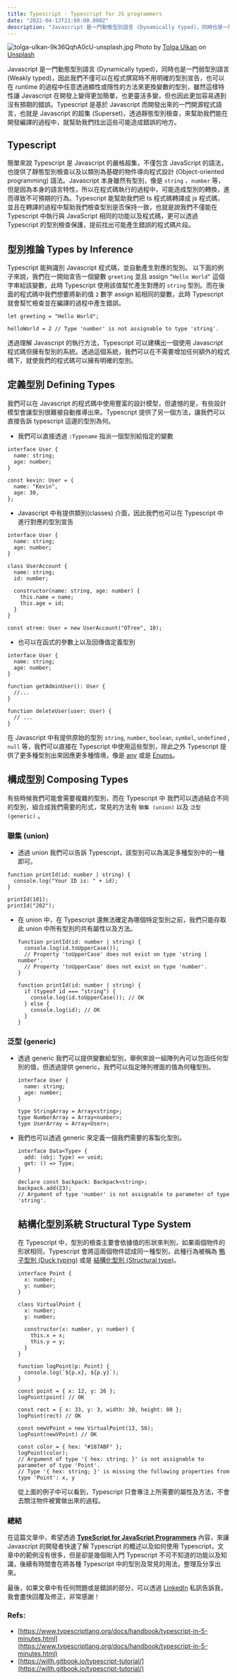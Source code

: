 ```yaml
---
title: Typescript - Typescript for JS programmers
date: "2022-04-13T21:00:00.000Z"
description: "Javascript 是一門動態型別語言 (Dynamically typed)，同時也是一門弱型別語言 (Weakly typed)，因此我們不僅可以在程式撰寫時不用明確的型別宣告，也可以在 runtime 的過程中任意透過顯性或隱性的方法來更換變數的型別，雖然這樣特性讓 Javascript 在開發上變得更加簡單，也更靈活多變，但也因此更加容易遇到沒有預期的錯誤。Typescript 是基於 Javascript 而開發出來的一門開源程式語言，也就是 Javascript 的超集 (Superset)，透過靜態型別檢查，來幫助我們能在開發編譯的過程中，就幫助我們找出這些可能造成錯誤的地方。"
---
```

![tolga-ulkan-9k36QqhA0cU-unsplash.jpg](./index.jpg)
Photo by [Tolga Ulkan](https://unsplash.com/@tolga__) on [Unsplash](https://unsplash.com/photos/9k36QqhA0cU)



Javascript 是一門動態型別語言 (Dynamically typed)，同時也是一門弱型別語言 (Weakly typed)，因此我們不僅可以在程式撰寫時不用明確的型別宣告，也可以在 runtime 的過程中任意透過顯性或隱性的方法來更換變數的型別，雖然這樣特性讓 Javascript 在開發上變得更加簡單，也更靈活多變，但也因此更加容易遇到沒有預期的錯誤。Typescript 是基於 Javascript 而開發出來的一門開源程式語言，也就是 Javascript 的超集 (Superset)，透過靜態型別檢查，來幫助我們能在開發編譯的過程中，就幫助我們找出這些可能造成錯誤的地方。

## Typescript

簡單來說 Typescript 是 Javascript 的嚴格超集，不僅包含 JavaScript 的語法，也提供了靜態型別檢查以及以類別為基礎的物件導向程式設計 (Object-oriented programming) 語法。Javascript 本身雖然有型別，像是 `string` 、`number` 等，但是因為本身的語言特性，所以在程式碼執行的過程中，可能造成型別的轉換，進而導致不可預期的行為。Typescript 能幫助我們把 ts 程式碼轉譯成 js 程式碼，並且在轉譯的過程中幫助我們檢查型別是否保持一致，也就是說我們不僅能在 Typescript 中執行與 JavaScript 相同的功能以及程式碼，更可以透過 Typescript 的型別檢查保護，提前找出可能產生錯誤的程式碼片段。


## 型別推論 Types by Inference
Typescript 能夠識別 Javascript 程式碼，並自動產生對應的型別。
以下面的例子來說，我們在一開始宣告一個變數 `greeting` 並且 assign `“Hello World”` 這個字串給該變數，此時 Typescript 使用該值幫忙產生對應的 `string` 型別。而在後面的程式碼中我們想要將新的值 `2` 數字 assign 給相同的變數，此時  Typescript 就會幫忙檢查並在編譯的過程中產生錯誤。

```tsx
let greeting = "Hello World";

helloWorld = 2 // Type 'number' is not assignable to type 'string'.
```

透過理解 Javascript 的執行方法，Typescript 可以建構出一個使用 Javascript 程式碼但擁有型別的系統。透過這個系統，我們可以在不需要增加任何額外的程式碼下，就使我們的程式碼可以擁有明確的型別。

## 定義型別 Defining Types ##
我們可以在 Javascript 的程式碼中使用豐富的設計模型，但遺憾的是，有些設計模型會讓型別很難被自動推導出來。Typescript 提供了另一個方法，讓我們可以直接告訴 typescript 這邊的型別為何。

- 我們可以直接透過 `:Typename` 指派一個型別給指定的變數
```tsx
interface User {
  name: string;
  age: number;
}

const kevin: User = {
  name: "Kevin",
  age: 30,
};
```

- Javascript 中有提供類別(classes) 介面，因此我們也可以在 Typescript 中進行對應的型別宣告

```tsx
interface User {
  name: string;
  age: number;
}

class UserAccount {
  name: string;
  id: number;
 
  constructor(name: string, age: number) {
    this.name = name;
    this.age = id;
  }
}

const otree: User = new UserAccount("OTree", 10);
```

- 也可以在函式的參數上以及回傳值定義型別

```tsx
interface User {
  name: string;
  age: number;
}

function getAdminUser(): User {
  //...
}
 
function deleteUser(user: User) {
  // ...
}
```

在 Javascript 中有提供原始的型別 `string`, `number`, `boolean`, `symbol`, `undefined` , `null` 等，我們可以直接在 Typescript 中使用這些型別，除此之外 Typescript 提供了更多種型別出來因應更多種情境，像是 [any](https://www.typescriptlang.org/docs/handbook/2/everyday-types.html#any) 或是 [Enums](https://www.typescriptlang.org/docs/handbook/enums.html)。

## 構成型別 Composing Types
有些時候我們可能會需要複雜的型別，而在 Typescript 中 我們可以透過結合不同的型別，組合成我們需要的形式，常見的方法有 `聯集 (union)` 以及 `泛型 (generic)` 。

### 聯集 (union)
* 透過 union 我們可以告訴 Typescript，該型別可以為滿足多種型別中的一種即可。
    
```tsx
function printId(id: number | string) {
  console.log("Your ID is: " + id);
}

printId(101);
printId("202");
```
    
* 在 union 中，在 Typescript 還無法確定為哪個特定型別之前，我們只能存取此 union 中所有型別的共有屬性以及方法。
    
  ```tsx
  function printId(id: number | string) {
    console.log(id.toUpperCase());
    // Property 'toUpperCase' does not exist on type 'string | number'.
    // Property 'toUpperCase' does not exist on type 'number'.
  }
  
  function printId(id: number | string) {
    if (typeof id === "string") {
      console.log(id.toUpperCase()); // OK
    } else {
      console.log(id); // OK
    }
  }
  ```
    

### 泛型 (generic)
* 透過 generic 我們可以提供變數給型別，舉例來說一組陣列內可以包涵任何型別的值，但透過提供 generic，我們可以指定陣列裡面的值為何種型別。
    
    ```tsx
    interface User {
      name: string;
      age: number;
    }
    
    type StringArray = Array<string>;
    type NumberArray = Array<number>;
    type UserArray = Array<User>;
    ```
    
* 我們也可以透過 generic 來定義一個我們需要的客製化型別。
    
    ```tsx
    interface Data<Type> {
      add: (obj: Type) => void;
      get: () => Type;
    }
    
    declare const backpack: Backpack<string>;
    backpack.add(23);
    // Argument of type 'number' is not assignable to parameter of type 'string'.
    ```
    
    ## 結構化型別系統 Structural Type System
    
    在 Typescript 中，型別的檢查主要會依據值的形狀來判別，如果兩個物件的形狀相同，Typescript 會將這兩個物件認成同一種型別，此種行為被稱為 [鴨子型別 (Duck typing)](https://en.wikipedia.org/wiki/Duck_typing) 或是 [結構化型別 (Structural type)](https://en.wikipedia.org/wiki/Structural_type_system)。
    
    ```tsx
    interface Point {
      x: number;
      y: number;
    }
    
    class VirtualPoint {
      x: number;
      y: number;
     
      constructor(x: number, y: number) {
        this.x = x;
        this.y = y;
      }
    }
    
    function logPoint(p: Point) {
      console.log(`${p.x}, ${p.y}`);
    }
     
    const point = { x: 12, y: 26 };
    logPoint(point) // OK
    
    const rect = { x: 33, y: 3, width: 30, height: 80 };
    logPoint(rect) // OK
    
    const newVPoint = new VirtualPoint(13, 56);
    logPoint(newVPoint) // OK
    
    const color = { hex: "#187ABF" };
    logPoint(color);
    // Argument of type '{ hex: string; }' is not assignable to parameter of type 'Point'.
    // Type '{ hex: string; }' is missing the following properties from type 'Point': x, y
    ```
    
    從上面的例子中可以看到，Typescript 只會專注上所需要的屬性及方法，不會去關注物件被實做出來的過程。
    
### 總結    
在這篇文章中，希望透過 **[TypeScript for JavaScript Programmers](https://www.typescriptlang.org/docs/handbook/typescript-in-5-minutes.html#structural-type-system)** 內容，來讓 Javascript 的開發者快速了解 Typescript 的概述以及如何使用 Typescript，文章中的範例沒有很多，但是卻是幾個剛入門 Typescript 不可不知道的功能以及知識，後續有時間會在將各種 Typescript 中的型別及常見的用法，整理及分享出來。

最後，如果文章中有任何問題或是錯誤的部分，可以透過 [LinkedIn](https://www.linkedin.com/in/yu-hsiang-wang/) 私訊告訴我，我會盡快回覆及修正，非常感謝！
    
### Refs:
- [https://www.typescriptlang.org/docs/handbook/typescript-in-5-minutes.html](https://www.typescriptlang.org/docs/handbook/typescript-in-5-minutes.html)
- [https://willh.gitbook.io/typescript-tutorial/](https://willh.gitbook.io/typescript-tutorial/)